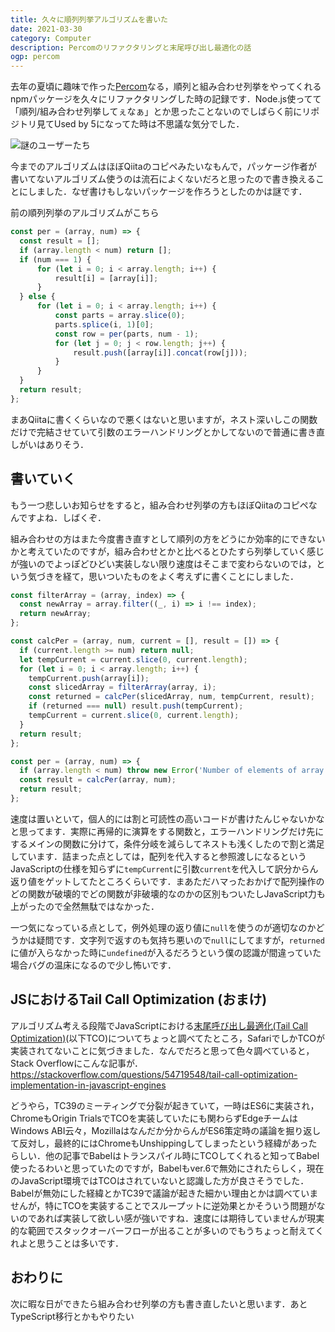 ```yaml
---
title: 久々に順列列挙アルゴリズムを書いた
date: 2021-03-30
category: Computer
description: Percomのリファクタリングと末尾呼び出し最適化の話
ogp: percom
---
```


去年の夏頃に趣味で作った[Percom](https://github.com/kota-yata/Percom)なる，順列と組み合わせ列挙をやってくれるnpmパッケージを久々にリファクタリングした時の記録です．Node.js使ってて「順列/組み合わせ列挙してぇなぁ」とか思ったことないのでしばらく前にリポジトリ見てUsed by 5になってた時は不思議な気分でした．

![謎のユーザーたち](https://user-images.githubusercontent.com/51294895/113145292-3a2a3c80-9269-11eb-9df4-9d5f74f92f57.png)

今までのアルゴリズムはほぼQiitaのコピペみたいなもんで，パッケージ作者が書いてないアルゴリズム使うのは流石によくないだろと思ったので書き換えることにしました．なぜ書けもしないパッケージを作ろうとしたのかは謎です．

前の順列列挙のアルゴリズムがこちら

```js
const per = (array, num) => {
  const result = [];
  if (array.length < num) return [];
  if (num === 1) {
      for (let i = 0; i < array.length; i++) {
          result[i] = [array[i]];
      }
  } else {
      for (let i = 0; i < array.length; i++) {
          const parts = array.slice(0);
          parts.splice(i, 1)[0];
          const row = per(parts, num - 1);
          for (let j = 0; j < row.length; j++) {
              result.push([array[i]].concat(row[j]));
          }
      }
  }
  return result;
};
```

まあQiitaに書くくらいなので悪くはないと思いますが，ネスト深いしこの関数だけで完結させていて引数のエラーハンドリングとかしてないので普通に書き直しがいはありそう．

## 書いていく
もう一つ悲しいお知らせをすると，組み合わせ列挙の方もほぼQiitaのコピペなんですよね．しばくぞ．

組み合わせの方はまた今度書き直すとして順列の方をどうにか効率的にできないかと考えていたのですが，組み合わせとかと比べるとひたすら列挙していく感じが強いのでよっぽどひどい実装しない限り速度はそこまで変わらないのでは，という気づきを経て，思いついたものをよく考えずに書くことにしました．

```js
const filterArray = (array, index) => {
  const newArray = array.filter((_, i) => i !== index);
  return newArray;
};

const calcPer = (array, num, current = [], result = []) => {
  if (current.length >= num) return null;
  let tempCurrent = current.slice(0, current.length);
  for (let i = 0; i < array.length; i++) {
    tempCurrent.push(array[i]);
    const slicedArray = filterArray(array, i);
    const returned = calcPer(slicedArray, num, tempCurrent, result);
    if (returned === null) result.push(tempCurrent);
    tempCurrent = current.slice(0, current.length);
  }
  return result;
};

const per = (array, num) => {
  if (array.length < num) throw new Error('Number of elements of array must be greater than number to choose');
  const result = calcPer(array, num);
  return result;
};
```
速度は置いといて，個人的には割と可読性の高いコードが書けたんじゃないかなと思ってます．実際に再帰的に演算をする関数と，エラーハンドリングだけ先にするメインの関数に分けて，条件分岐を減らしてネストも浅くしたので割と満足しています．詰まった点としては，配列を代入すると参照渡しになるというJavaScriptの仕様を知らずに```tempCurrent```に引数```current```を代入して訳分からん返り値をゲットしてたところくらいです．まあただハマったおかげで配列操作のどの関数が破壊的でどの関数が非破壊的なのかの区別もついたしJavaScript力も上がったので全然無駄ではなかった．

一つ気になっている点として，例外処理の返り値に```null```を使うのが適切なのかどうかは疑問です．文字列で返すのも気持ち悪いので```null```にしてますが，```returned```に値が入らなかった時に```undefined```が入るだろうという僕の認識が間違っていた場合バグの温床になるので少し怖いです．

## JSにおけるTail Call Optimization (おまけ)
アルゴリズム考える段階でJavaScriptにおける[末尾呼び出し最適化(Tail Call Optimization)](https://qiita.com/badpingpong/items/6b5035ab80850ae88a0a)(以下TCO)についてちょっと調べてたところ，SafariでしかTCOが実装されてないことに気づきました．なんでだろと思って色々調べていると，Stack Overflowにこんな記事が．
https://stackoverflow.com/questions/54719548/tail-call-optimization-implementation-in-javascript-engines

どうやら，TC39のミーティングで分裂が起きていて，一時はES6に実装され，ChromeもOrigin TrialsでTCOを実装していたにも関わらずEdgeチームはWindows ABI云々，Mozillaはなんだか分からんがES6策定時の議論を掘り返して反対し，最終的にはChromeもUnshippingしてしまったという経緯があったらしい．他の記事でBabelはトランスパイル時にTCOしてくれると知ってBabel使ったるわいと思っていたのですが，Babelもver.6で無効にされたらしく，現在のJavaScript環境ではTCOはされていないと認識した方が良さそうでした．Babelが無効にした経緯とかTC39で議論が起きた細かい理由とかは調べていませんが，特にTCOを実装することでスループットに逆効果とかそういう問題がないのであれば実装して欲しい感が強いですね．速度には期待していませんが現実的な範囲でスタックオーバーフローが出ることが多いのでもうちょっと耐えてくれよと思うことは多いです．

## おわりに
次に暇な日ができたら組み合わせ列挙の方も書き直したいと思います．あとTypeScript移行とかもやりたい
